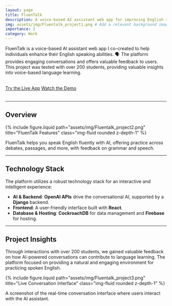 ```yaml
---
layout: page
title: FluenTalk
description: A voice-based AI assistant web app for improving English speaking skills.
img: assets/img/Fluentalk_project1.png # Add a relevant background image for the projects page
importance: 2
category: Work
---
```


FluenTalk is a voice-based AI assistant web app I co-created to help individuals enhance their English speaking abilities. 🗣️ The platform provides engaging conversations and offers valuable feedback to users. This project was tested with over 200 students, providing valuable insights into voice-based language learning.

<div class="text-center" style="margin-top: 2rem; margin-bottom: 2rem;">
    <a href="https://fluentalk-frontend.web.app/" class="btn btn-primary btn-lg" role="button" target="_blank" rel="noopener noreferrer">Try the Live App</a>
    <a href="https://drive.google.com/drive/folders/1wccORHwCcoFR-idyIbdzifE6WxEpxGWT" class="btn btn-secondary btn-lg" role="button" target="_blank" rel="noopener noreferrer">Watch the Demo</a>
</div>

---

## Overview

{% include figure.liquid path="assets/img/Fluentalk_project2.png" title="FluenTalk Features" class="img-fluid rounded z-depth-1" %}
<div class="caption">
    FluenTalk helps you speak English fluently with AI, offering practice across debates, passages, and more, with feedback on grammar and speech.
</div>

---

## Technology Stack

The platform utilizes a robust technology stack for an interactive and intelligent experience:

-   **AI & Backend**: **OpenAI APIs** drive the conversational AI, supported by a **Django** backend.
-   **Frontend**: A user-friendly interface built with **React**.
-   **Database & Hosting**: **CockroachDB** for data management and **Firebase** for hosting.

---

## Project Insights

Through interactions with over 200 students, we gained valuable feedback on how AI-powered conversations can contribute to language learning. The platform focused on providing a natural and engaging environment for practicing spoken English.

{% include figure.liquid path="assets/img/Fluentalk_project3.png" title="Live Conversation Interface" class="img-fluid rounded z-depth-1" %}
<div class="caption">
    A screenshot of the real-time conversation interface where users interact with the AI assistant.
</div>